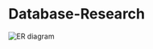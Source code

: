 # Database-Research

![ER diagram](https://user-images.githubusercontent.com/62884380/134084087-0e30144a-7afb-4e5f-9b03-b6e3575f2b63.PNG)
